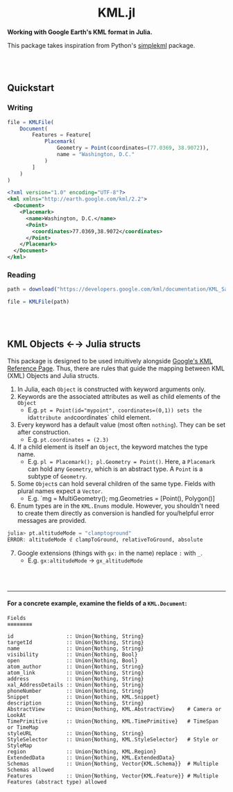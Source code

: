 <h1 align="center">KML.jl</h1>

**Working with Google Earth's KML format in Julia.**

This package takes inspiration from Python's [simplekml](https://simplekml.readthedocs.io/en/latest/)
package.

<br>
<br>

## Quickstart

### Writing

```julia
file = KMLFile(
    Document(
        Features = Feature[
            Placemark(
                Geometry = Point(coordinates=(77.0369, 38.9072)),
                name = "Washington, D.C."
            )
        ]
    )
)
```


```xml
<?xml version="1.0" encoding="UTF-8"?>
<kml xmlns="http://earth.google.com/kml/2.2">
  <Document>
    <Placemark>
      <name>Washington, D.C.</name>
      <Point>
        <coordinates>77.0369,38.9072</coordinates>
      </Point>
    </Placemark>
  </Document>
</kml>
```


### Reading

```julia
path = download("https://developers.google.com/kml/documentation/KML_Samples.kml")

file = KMLFile(path)
```


<br>
<br>


## KML Objects ←→ Julia structs

This package is designed to be used intuitively alongside [Google's KML Reference Page](https://developers.google.com/kml/documentation/kmlreference).  Thus, there are rules that guide the mapping between KML (XML) Objects and Julia structs.

1. In Julia, each `Object` is constructed with keyword arguments only.
2. Keywords are the associated attributes as well as child elements of the `Object`
    - E.g. `pt = Point(id="mypoint", coordinates=(0,1)) sets the `id` attribute and `coordinates` child element.
3. Every keyword has a default value (most often `nothing`).  They can be set after construction.
    - E.g. `pt.coordinates = (2.3)`
4. If a child element is itself an `Object`, the keyword matches the type name.
    - E.g. `pl = Placemark(); pl.Geometry = Point()`.  Here, a `Placemark` can hold any `Geometry`, which is an abstract type.  A `Point` is a subtype of `Geometry`.
5. Some `Object`s can hold several children of the same type.  Fields with plural names expect a `Vector`.
    - E.g. `mg = MultiGeometry(); mg.Geometries = [Point(), Polygon()]
6. Enum types are in the `KML.Enums` module.  However, you shouldn't need to create them directly as conversion is handled for you/helpful error messages are provided.

```julia
julia> pt.altitudeMode = "clamptoground"
ERROR: altitudeMode ∉ clampToGround, relativeToGround, absolute
```

7. Google extensions (things with `gx:` in the name) replace `:` with `_`.
    - E.g. `gx:altitudeMode` → `gx_altitudeMode`


<br><br>

---

#### For a concrete example, examine the fields of a `KML.Document`:

```
Fields
≡≡≡≡≡≡≡≡

id                 :: Union{Nothing, String}
targetId           :: Union{Nothing, String}
name               :: Union{Nothing, String}
visibility         :: Union{Nothing, Bool}
open               :: Union{Nothing, Bool}
atom_author        :: Union{Nothing, String}
atom_link          :: Union{Nothing, String}
address            :: Union{Nothing, String}
xal_AddressDetails :: Union{Nothing, String}
phoneNumber        :: Union{Nothing, String}
Snippet            :: Union{Nothing, KML.Snippet}
description        :: Union{Nothing, String}
AbstractView       :: Union{Nothing, KML.AbstractView}    # Camera or LookAt
TimePrimitive      :: Union{Nothing, KML.TimePrimitive}   # TimeSpan or TimeMap
styleURL           :: Union{Nothing, String}
StyleSelector      :: Union{Nothing, KML.StyleSelector}   # Style or StyleMap
region             :: Union{Nothing, KML.Region}
ExtendedData       :: Union{Nothing, KML.ExtendedData}
Schemas            :: Union{Nothing, Vector{KML.Schema}}  # Multiple Schemas allowed
Features           :: Union{Nothing, Vector{KML.Feature}} # Multiple Features (abstract type) allowed
```


<br>
<br>
